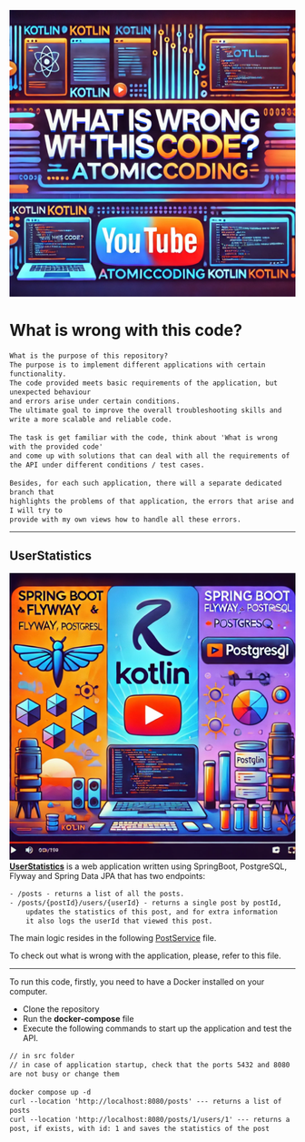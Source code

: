 ![What's wrong with this code banner?](https://github.com/baggio1103/what-is-wrong-with-this-code/blob/master/assets/banner.png?raw=true)
# What is wrong with this code?

````
What is the purpose of this repository?
The purpose is to implement different applications with certain functionality.
The code provided meets basic requirements of the application, but unexpected behaviour 
and errors arise under certain conditions. 
The ultimate goal to improve the overall troubleshooting skills and write a more scalable and reliable code.

The task is get familiar with the code, think about 'What is wrong with the provided code'
and come up with solutions that can deal with all the requirements of the API under different conditions / test cases. 

Besides, for each such application, there will a separate dedicated branch that 
highlights the problems of that application, the errors that arise and I will try to
provide with my own views how to handle all these errors.
````
-----

## UserStatistics
![User statistics Spring boot service](https://raw.githubusercontent.com/baggio1103/what-is-wrong-with-this-code/master/assets/Spring%20Boot%2C%20Flyway%2C%20and%20PostgreSQL%20with%20Kotlin.%20The%20banner%20should%20have%20a%20modern%20and%20vibrant%20.webp)
**[UserStatistics](https://github.com/baggio1103/what-is-wrong-with-this-code/tree/master/user-statistics)** is a web application written using SpringBoot, PostgreSQL, Flyway and Spring Data JPA
that has two endpoints:

````
- /posts - returns a list of all the posts.
- /posts/{postId}/users/{userId} - returns a single post by postId, 
    updates the statistics of this post, and for extra information
    it also logs the userId that viewed this post.
````

The main logic resides in the following [PostService](https://github.com/baggio1103/what-is-wrong-with-this-code/blob/master/user-statistics/src/main/kotlin/com/atomic/coding/service/PostService.kt) file.

To check out what is wrong with the application, please, refer to this file.

--- 
To run this code, firstly, you need to have a Docker installed on your computer.  
- Clone the repository
- Run the **docker-compose** file
- Execute the following commands to start up the application and test the API.
```curl
// in src folder
// in case of application startup, check that the ports 5432 and 8080 are not busy or change them

docker compose up -d
curl --location 'http://localhost:8080/posts' --- returns a list of posts
curl --location 'http://localhost:8080/posts/1/users/1' --- returns a post, if exists, with id: 1 and saves the statistics of the post
```